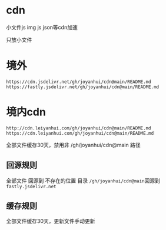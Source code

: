 # cdn
小文件js img js json等cdn加速

只放小文件



# 境外 
```
https://cdn.jsdelivr.net/gh/joyanhui/cdn@main/README.md
https://fastly.jsdelivr.net/gh/joyanhui/cdn@main/README.md
```


# 境内cdn
```
http://cdn.leiyanhui.com/gh/joyanhui/cdn@main/README.md
https://cdn.leiyanhui.com/gh/joyanhui/cdn@main/README.md
```
全部文件缓存30天，禁用非 /gh/joyanhui/cdn@main 路径
## 回源规则
全部文件 回源到 不存在的位置
目录 `/gh/joyanhui/cdn@main`回源到   `fastly.jsdelivr.net`
## 缓存规则
全部文件缓存30天，更新文件手动更新
